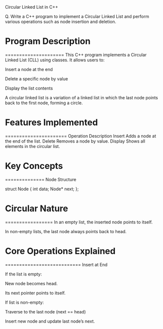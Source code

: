 Circular Linked List in C++



Q. Write a C++ program to implement a Circular Linked List and perform various operations such as node insertion and deletion.



# Program Description
=====================
This C++ program implements a Circular Linked List (CLL) using classes. It allows users to:

Insert a node at the end

Delete a specific node by value

Display the list contents

A circular linked list is a variation of a linked list in which the last node points back to the first node, forming a circle.



# Features Implemented
======================
Operation	Description
Insert	Adds a node at the end of the list.
Delete	Removes a node by value.
Display	Shows all elements in the circular list.



# Key Concepts
==============
Node Structure

struct Node {
    int data;
    Node* next;
};



# Circular Nature
=================
In an empty list, the inserted node points to itself.

In non-empty lists, the last node always points back to head.



# Core Operations Explained
===========================
Insert at End

If the list is empty:

New node becomes head.

Its next pointer points to itself.

If list is non-empty:

Traverse to the last node (next == head)

Insert new node and update last node’s next.
